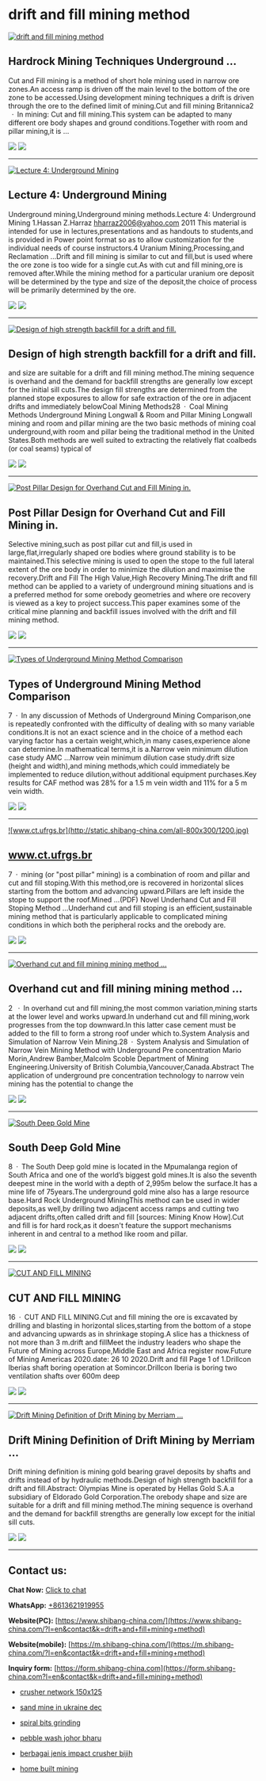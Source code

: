 # drift and fill mining method

<a href="https://swt.shibang-china.com/?l=en&img&k=drift+and+fill+mining+method" target="_blank">![drift and fill mining method](http://static.shibang-china.com/all-800x300/512.jpg)</a>

## Hardrock Mining Techniques Underground …
Cut and Fill mining is a method of short hole mining used in narrow ore zones.An access ramp is driven off the main level to the bottom of the ore zone to be accessed.Using development mining techniques a drift is driven through the ore to the defined limit of mining.Cut and fill mining Britannica2 &ensp;&#0183;&ensp;In mining: Cut and fill mining.This system can be adapted to many different ore body shapes and ground conditions.Together with room and pillar mining,it is …


<a href="https://whatsapp.shibangsoft.com/WhatsApp.php" target="_blank" title="WhatsApp">![](http://static.shibang-china.com/icon/whatsapp.png)</a> <a href="https://swt.shibang-china.com/?l=en&icon&k=drift+and+fill+mining+method" target="_blank">![](http://static.shibang-china.com/icon/chat-en.png)</a>

---

<a href="https://swt.shibang-china.com/?l=en&img&k=drift+and+fill+mining+method" target="_blank">![Lecture 4: Underground Mining](http://static.shibang-china.com/all-800x300/1050.jpg)</a>

## Lecture 4: Underground Mining
Underground mining,Underground mining methods.Lecture 4: Underground Mining 1.Hassan Z.Harraz hharraz2006@yahoo.com 2011 This material is intended for use in lectures,presentations and as handouts to students,and is provided in Power point format so as to allow customization for the individual needs of course instructors.4 Uranium Mining,Processing,and Reclamation …Drift and fill mining is similar to cut and fill,but is used where the ore zone is too wide for a single cut.As with cut and fill mining,ore is removed after.While the mining method for a particular uranium ore deposit will be determined by the type and size of the deposit,the choice of process will be primarily determined by the ore.


<a href="https://whatsapp.shibangsoft.com/WhatsApp.php" target="_blank" title="WhatsApp">![](http://static.shibang-china.com/icon/whatsapp.png)</a> <a href="https://swt.shibang-china.com/?l=en&icon&k=drift+and+fill+mining+method" target="_blank">![](http://static.shibang-china.com/icon/chat-en.png)</a>

---

<a href="https://swt.shibang-china.com/?l=en&img&k=drift+and+fill+mining+method" target="_blank">![Design of high strength backfill for a drift and fill.](http://static.shibang-china.com/all-800x300/418.jpg)</a>

## Design of high strength backfill for a drift and fill.
and size are suitable for a drift and fill mining method.The mining sequence is overhand and the demand for backfill strengths are generally low except for the initial sill cuts.The design fill strengths are determined from the planned stope exposures to allow for safe extraction of the ore in adjacent drifts and immediately belowCoal Mining Methods28&ensp;&#0183;&ensp;Coal Mining Methods Underground Mining Longwall &amp; Room and Pillar Mining Longwall mining and room and pillar mining are the two basic methods of mining coal underground,with room and pillar being the traditional method in the United States.Both methods are well suited to extracting the relatively flat coalbeds (or coal seams) typical of


<a href="https://whatsapp.shibangsoft.com/WhatsApp.php" target="_blank" title="WhatsApp">![](http://static.shibang-china.com/icon/whatsapp.png)</a> <a href="https://swt.shibang-china.com/?l=en&icon&k=drift+and+fill+mining+method" target="_blank">![](http://static.shibang-china.com/icon/chat-en.png)</a>

---

<a href="https://swt.shibang-china.com/?l=en&img&k=drift+and+fill+mining+method" target="_blank">![Post Pillar Design for Overhand Cut and Fill Mining in.](http://static.shibang-china.com/all-800x300/278.jpg)</a>

## Post Pillar Design for Overhand Cut and Fill Mining in.
Selective mining,such as post pillar cut and fill,is used in large,flat,irregularly shaped ore bodies where ground stability is to be maintained.This selective mining is used to open the stope to the full lateral extent of the ore body in order to minimize the dilution and maximise the recovery.Drift and Fill The High Value,High Recovery Mining.The drift and fill method can be applied to a variety of underground mining situations and is a preferred method for some orebody geometries and where ore recovery is viewed as a key to project success.This paper examines some of the critical mine planning and backfill issues involved with the drift and fill mining method.


<a href="https://whatsapp.shibangsoft.com/WhatsApp.php" target="_blank" title="WhatsApp">![](http://static.shibang-china.com/icon/whatsapp.png)</a> <a href="https://swt.shibang-china.com/?l=en&icon&k=drift+and+fill+mining+method" target="_blank">![](http://static.shibang-china.com/icon/chat-en.png)</a>

---

<a href="https://swt.shibang-china.com/?l=en&img&k=drift+and+fill+mining+method" target="_blank">![Types of Underground Mining Method Comparison](http://static.shibang-china.com/all-800x300/692.jpg)</a>

## Types of Underground Mining Method Comparison
7&ensp;&#0183;&ensp;In any discussion of Methods of Underground Mining Comparison,one is repeatedly confronted with the difficulty of dealing with so many variable conditions.It is not an exact science and in the choice of a method each varying factor has a certain weight,which,in many cases,experience alone can determine.In mathematical terms,it is a.Narrow vein minimum dilution case study AMC …Narrow vein minimum dilution case study.drift size (height and width),and mining methods,which could immediately be implemented to reduce dilution,without additional equipment purchases.Key results for CAF method was 28% for a 1.5 m vein width and 11% for a 5 m vein width.


<a href="https://whatsapp.shibangsoft.com/WhatsApp.php" target="_blank" title="WhatsApp">![](http://static.shibang-china.com/icon/whatsapp.png)</a> <a href="https://swt.shibang-china.com/?l=en&icon&k=drift+and+fill+mining+method" target="_blank">![](http://static.shibang-china.com/icon/chat-en.png)</a>

---

<a href="https://swt.shibang-china.com/?l=en&img&k=drift+and+fill+mining+method" target="_blank">![www.ct.ufrgs.br](http://static.shibang-china.com/all-800x300/1200.jpg)</a>

## www.ct.ufrgs.br
7&ensp;&#0183;&ensp;mining (or &quot;post pillar&quot; mining) is a combination of room and pillar and cut and fill stoping.With this method,ore is recovered in horizontal slices starting from the bottom and advancing upward.Pillars are left inside the stope to support the roof.Mined …(PDF) Novel Underhand Cut and Fill Stoping Method …Underhand cut and fill stoping is an efficient,sustainable mining method that is particularly applicable to complicated mining conditions in which both the peripheral rocks and the orebody are.


<a href="https://whatsapp.shibangsoft.com/WhatsApp.php" target="_blank" title="WhatsApp">![](http://static.shibang-china.com/icon/whatsapp.png)</a> <a href="https://swt.shibang-china.com/?l=en&icon&k=drift+and+fill+mining+method" target="_blank">![](http://static.shibang-china.com/icon/chat-en.png)</a>

---

<a href="https://swt.shibang-china.com/?l=en&img&k=drift+and+fill+mining+method" target="_blank">![Overhand cut and fill mining mining method …](http://static.shibang-china.com/all-800x300/651.jpg)</a>

## Overhand cut and fill mining mining method …
2 &ensp;&#0183;&ensp;In overhand cut and fill mining,the most common variation,mining starts at the lower level and works upward.In underhand cut and fill mining,work progresses from the top downward.In this latter case cement must be added to the fill to form a strong roof under which to.System Analysis and Simulation of Narrow Vein Mining.28&ensp;&#0183;&ensp;System Analysis and Simulation of Narrow Vein Mining Method with Underground Pre concentration Mario Morin,Andrew Bamber,Malcolm Scoble Department of Mining Engineering.University of British Columbia,Vancouver,Canada.Abstract The application of underground pre concentration technology to narrow vein mining has the potential to change the


<a href="https://whatsapp.shibangsoft.com/WhatsApp.php" target="_blank" title="WhatsApp">![](http://static.shibang-china.com/icon/whatsapp.png)</a> <a href="https://swt.shibang-china.com/?l=en&icon&k=drift+and+fill+mining+method" target="_blank">![](http://static.shibang-china.com/icon/chat-en.png)</a>

---

<a href="https://swt.shibang-china.com/?l=en&img&k=drift+and+fill+mining+method" target="_blank">![South Deep Gold Mine](http://static.shibang-china.com/all-800x300/529.jpg)</a>

## South Deep Gold Mine
8&ensp;&#0183;&ensp;The South Deep gold mine is located in the Mpumalanga region of South Africa and one of the world’s biggest gold mines.It is also the seventh deepest mine in the world with a depth of 2,995m below the surface.It has a mine life of 75years.The underground gold mine also has a large resource base.Hard Rock Underground MiningThis method can be used in wider deposits,as well,by drilling two adjacent access ramps and cutting two adjacent drifts,often called drift and fill [sources: Mining Know How].Cut and fill is for hard rock,as it doesn't feature the support mechanisms inherent in and central to a method like room and pillar.


<a href="https://whatsapp.shibangsoft.com/WhatsApp.php" target="_blank" title="WhatsApp">![](http://static.shibang-china.com/icon/whatsapp.png)</a> <a href="https://swt.shibang-china.com/?l=en&icon&k=drift+and+fill+mining+method" target="_blank">![](http://static.shibang-china.com/icon/chat-en.png)</a>

---

<a href="https://swt.shibang-china.com/?l=en&img&k=drift+and+fill+mining+method" target="_blank">![CUT AND FILL MINING](http://static.shibang-china.com/all-800x300/1093.jpg)</a>

## CUT AND FILL MINING
16&ensp;&#0183;&ensp;CUT AND FILL MINING.Cut and fill mining the ore is excavated by drilling and blasting in horizontal slices,starting from the bottom of a stope and advancing upwards as in shrinkage stoping.A slice has a thickness of not more than 3 m.drift and fillMeet the industry leaders who shape the Future of Mining across Europe,Middle East and Africa register now.Future of Mining Americas 2020.date: 26 10 2020.Drift and fill Page 1 of 1.Drillcon Iberias shaft boring operation at Somincor.Drillcon Iberia is boring two ventilation shafts over 600m deep


<a href="https://whatsapp.shibangsoft.com/WhatsApp.php" target="_blank" title="WhatsApp">![](http://static.shibang-china.com/icon/whatsapp.png)</a> <a href="https://swt.shibang-china.com/?l=en&icon&k=drift+and+fill+mining+method" target="_blank">![](http://static.shibang-china.com/icon/chat-en.png)</a>

---

<a href="https://swt.shibang-china.com/?l=en&img&k=drift+and+fill+mining+method" target="_blank">![Drift Mining Definition of Drift Mining by Merriam …](http://static.shibang-china.com/all-800x300/746.jpg)</a>

## Drift Mining Definition of Drift Mining by Merriam …
Drift mining definition is mining gold bearing gravel deposits by shafts and drifts instead of by hydraulic methods.Design of high strength backfill for a drift and fill.Abstract: Olympias Mine is operated by Hellas Gold S.A.a subsidiary of Eldorado Gold Corporation.The orebody shape and size are suitable for a drift and fill mining method.The mining sequence is overhand and the demand for backfill strengths are generally low except for the initial sill cuts.


<a href="https://whatsapp.shibangsoft.com/WhatsApp.php" target="_blank" title="WhatsApp">![](http://static.shibang-china.com/icon/whatsapp.png)</a> <a href="https://swt.shibang-china.com/?l=en&icon&k=drift+and+fill+mining+method" target="_blank">![](http://static.shibang-china.com/icon/chat-en.png)</a>

---
## Contact us:

**Chat Now:** [Click to chat](https://swt.shibang-china.com?l=en&contact&k=drift+and+fill+mining+method)

**WhatsApp:**  [+8613621919955](https://whatsapp.shibangsoft.com/WhatsApp.php)

**Website(PC):** [https://www.shibang-china.com/](https://www.shibang-china.com/?l=en&contact&k=drift+and+fill+mining+method)

**Website(mobile):** [https://m.shibang-china.com/](https://m.shibang-china.com/?l=en&contact&k=drift+and+fill+mining+method)

**Inquiry form:** [https://form.shibang-china.com](https://form.shibang-china.com?l=en&contact&k=drift+and+fill+mining+method)

* [crusher network 150x125](../148/crusher%20network%20150x125.md)

* [sand mine in ukraine dec](../150/sand%20mine%20in%20ukraine%20dec.md)

* [spiral bits grinding](../145/spiral%20bits%20grinding.md)

* [pebble wash johor bharu](../150/pebble%20wash%20johor%20bharu.md)

* [berbagai jenis impact crusher bijih](../143/berbagai%20jenis%20impact%20crusher%20bijih.md)

* [home built mining](../145/home%20built%20mining.md)
